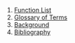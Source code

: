 <ol>
    <li><a href="annexa.html">Function List</a></li>
    <li><a href="annexb.html">Glossary of Terms</a></li>
    <li><a href="annexc.html">Background</a></li>
    <li><a href="annexd.html">Bibliography</a></li>
</ol>